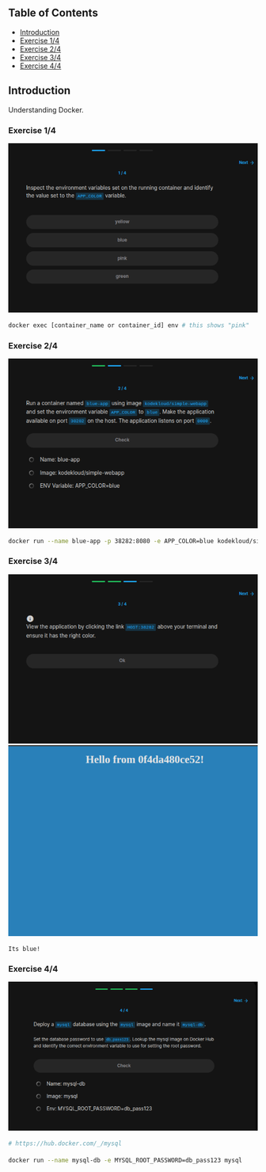 ## Table of Contents

- [Introduction](#introduction)
- [Exercise 1/4](#exercise-14)
- [Exercise 2/4](#exercise-24)
- [Exercise 3/4](#exercise-34)
- [Exercise 4/4](#exercise-44)



##  Introduction

Understanding Docker.

### Exercise 1/4
![alt text](image.png)
```bash
docker exec [container_name or container_id] env # this shows "pink"
```
### Exercise 2/4
![alt text](image-1.png)
```bash
docker run --name blue-app -p 38282:8080 -e APP_COLOR=blue kodekloud/simple-webapp  
```
### Exercise 3/4
![alt text](image-2.png)
![alt text](image-3.png)
```
Its blue!
```
### Exercise 4/4
![alt text](image-4.png)
```bash
# https://hub.docker.com/_/mysql

docker run --name mysql-db -e MYSQL_ROOT_PASSWORD=db_pass123 mysql
```